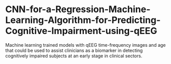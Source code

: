# CNN-for-a-Regression-Machine-Learning-Algorithm-for-Predicting-Cognitive-Impairment-using-qEEG
Machine learning trained models with qEEG time-frequency images and age that could be used to assist clinicians as a biomarker in detecting cognitively impaired subjects at an early stage in clinical sectors.
